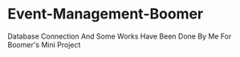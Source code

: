 # Event-Management-Boomer

Database Connection And Some Works Have Been Done By Me For Boomer's Mini Project
